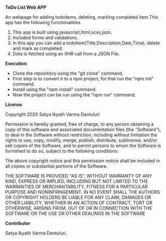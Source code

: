 **ToDo List Web APP**

An webpage for adding todoitems, deleting, marking completed item.This app has the following functionalities.

1. This app is built using javascript,html,scss,json.
2. Included forms and validations.
3. In this app you can add a todoItem(Title,Description,Date,Time), delete and mark as completed.
4. Data is fetched using an XHR call from a JSON File.

**Execution**
- Clone the repositiory using the "git clone" command.
- First step is to convert it to a npm project, for that run the "npm init" command. 
- Install using the "npm install" command.
- Now the project can be run using the "npm run" command.

**License**

Copyright 2020 Satya Ikyath Varma Dantuluri

Permission is hereby granted, free of charge, to any person obtaining a copy of this software and associated documentation files (the "Software"), to deal in the Software without restriction, including without limitation the rights to use, copy, modify, merge, publish, distribute, sublicense, and/or sell copies of the Software, and to permit persons to whom the Software is furnished to do so, subject to the following conditions:

The above copyright notice and this permission notice shall be included in all copies or substantial portions of the Software.

THE SOFTWARE IS PROVIDED "AS IS", WITHOUT WARRANTY OF ANY KIND, EXPRESS OR IMPLIED, INCLUDING BUT NOT LIMITED TO THE WARRANTIES OF MERCHANTABILITY, FITNESS FOR A PARTICULAR PURPOSE AND NONINFRINGEMENT. IN NO EVENT SHALL THE AUTHORS OR COPYRIGHT HOLDERS BE LIABLE FOR ANY CLAIM, DAMAGES OR OTHER LIABILITY, WHETHER IN AN ACTION OF CONTRACT, TORT OR OTHERWISE, ARISING FROM, OUT OF OR IN CONNECTION WITH THE SOFTWARE OR THE USE OR OTHER DEALINGS IN THE SOFTWARE

**Contributor**

Satya Ikyath Varma Dantuluri.